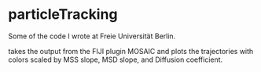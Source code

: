# particleTracking
Some of the code I wrote at Freie Universität Berlin.

takes the output from the FIJI plugin MOSAIC and plots the trajectories with colors scaled by MSS slope, MSD slope, and Diffusion coefficient.
